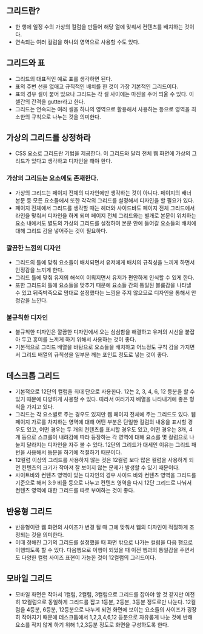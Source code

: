 ## 그리드란?
- 한 행에 일정 수의 가상의 컬럼을 만들어 해당 열에 맞춰서 컨텐츠를 배치하는 것이다.
- 연속되는 여러 컬럼을 하나의 영역으로 사용할 수도 있다.

## 그리드와 표
- 그리드의 대표적인 예로 표를 생각하면 된다.
- 표의 주변 선을 없애고 규칙적인 배치를 한 것이 가장 기본적인 그리드이다.
- 표의 경우 셀이 붙어 있으나 그리드는 각 셀 사이에는 마진을 주어 띄울 수 있다. 이 셀간의 간격을 gutter라고 한다.
- 그리드는 연속되는 여러 셀을 하나의 영역으로 활용해서 사용하는 등으로 영역을 최소한의 규칙으로 나누는 것을 의미한다.

## 가상의 그리드를 상정하라
- CSS 요소로 그리드란 기법을 제공한다. 이 그리드와 달리 전체 웹 화면에 가상의 그리드가 있다고 생각하고 디자인을 해야 한다.

### 가상의 그리드는 요소에도 존재한다.
- 가상의 그리드는 페이지 전체의 디자인에만 생각하는 것이 아니다. 페이지의 배너 본문 등 모든 요소들에서 또한 각각의 그리드를 설정해서 디자인을 할 필요가 있다.
- 페이지 전체에서 그리드를 생각할 때는 헤더와 사이드바도 페이지 전체 그리드에서 라인을 맞춰서 디자인을 하게 되며 페이지 전체 그리드와는 별개로 본문이 위치하는 요소 내에서도 별도의 가상의 그리드를 설정하여 본문 안에 들어갈 요소들의 배치에 대해 그리드 감을 넣어주는 것이 필요하다. 

### 깔끔한 느낌의 디자인
- 그리드의 틀에 맞춰 요소들이 배치되면서 유저에게 배치의 규칙성을 느끼게 하면서 안정감을 느끼게 한다.
- 그리드 틀에 맞춰 유저의 해석이 이뤄지면서 유저가 편안하게 인식할 수 있게 한다.
- 또한 그리드의 틀에 요소들을 맞추기 때문에 요소들 간의 통일된 볼륨감을 나타낼 수 있고 뒤죽박죽으로 맘대로 설정했다는 느낌을 주지 않으므로 디자인을 통해서 안정감을 느낀다.

### 불규칙한 디자인
- 불규칙한 디자인은 깔끔한 디자인에서 오는 심심함을 해결하고 유저의 시선을 붙잡아 두고 흥미를 느끼게 하기 위해서 사용하는 것이 좋다.
- 기본적으로 그리드 배열을 바탕으로 요소들을 배치하고 어느정도 규칙 감을 가지면서 그리드 배열의 규칙성을 일부분 깨는 포인트 정도로 넣는 것이 좋다.

## 데스크톱 그리드
- 기본적으로 12단의 컬럼을 최대 단으로 사용한다. 12는 2, 3, 4, 6, 12 등분을 할 수 있기 때문에 다양하게 사용할 수 있다. 따라서 여러가지 배열을 나타내기에 좋은 형식을 가지고 있다.
- 그리드는 각 요소별로 주는 경우도 있지만 웹 페이지 전체에 주는 그리드도 있다. 웹 페이지 가로를 차지하는 영역에 대해 어떤 부분은 단일한 컬럼의 내용을 표시할 경우도 있고, 어떤 경우는 두 개의 컨텐츠를 표시할 경우도 있고, 어떤 경우는 3개, 4개 등으로 스크롤이 내려감에 따라 등장하는 각 영역에 대해 요소를 몇 컬럼으로 나눌지 달라지는 디자인을 자주 볼 수 있다. 12단의 그리드가 대세인 이유는 그리드 패턴을 사용해서 등분을 하기에 적절하기 때문이다.
- 12컬럼 이상의 그리드를 사용하지 않는 것은 12컬럼 보다 많은 컬럼을 사용하게 되면 컨텐츠의 크기가 작아져 잘 보이지 않는 문제가 발생할 수 있기 때문이다.
- 사이트바와 컨텐츠 영역이 있는 디자인의 경우 사이드 바와 컨텐츠 영역을 그리드를 기준으로 해서 3:9 비율 등으로 나누고 컨텐츠 영역을 다시 12단 그리드로 나눠서 컨텐츠 영역에 대한 그리드를 따로 부여하는 것이 좋다.

## 반응형 그리드
- 반응형이란 웹 화면의 사이즈가 변경 될 때 그에 맞춰서 웹의 디자인이 적절하게 조정되는 것을 의미한다.
- 이때 정해진 그기의 그리드를 설정했을 때 화면 밖으로 나가는 컬럼을 다음 행으로 이행되도록 할 수 있다. 다음행으로 이행이 되었을 때 이전 행과의 통일감을 주면서도 다양한 컬럼 사이즈 표현이 가능한 것이 12컬럼의 그리드이다.

## 모바일 그리드
- 모바일 화면은 작아서 1컬럼, 2컬럼, 3컬럼으로 그리드를 잡아야 할 것 같지만 여전히 12컬럼으로 동일하게 그리드를 잡고 1등분, 2등분, 3등분 정도로만 나눈다. 12컬럼을 4등분, 6등분, 12등분으로 나누게 되면 화면에 보이는 요소들의 사이즈가 굉장히 작아지기 때문에 데스크톱에서 1,2,3,4,6,12 등분으로 자유롭게 나눈 것에 반해 요소를 작지 않게 하기 위해 1,2,3등분 정도로 화면을 구성하도록 한다.
